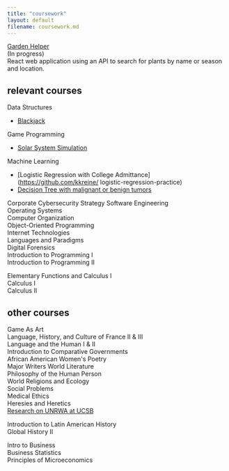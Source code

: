 ```yaml
---
title: "coursework"
layout: default
filename: coursework.md
---
```


[Garden Helper](https://github.com/kkreine/garden-helper-app)  
(In progress)  
React web application using an API to search for plants by name or season and location.

## relevant courses

Data Structures  
- [Blackjack](https://github.com/kkreine/blackjack)  

Game Programming  
- [Solar System Simulation](https://github.com/kkreine/Solar-System-Proj)  

Machine Learning  
- [Logistic Regression with College Admittance](https://github.com/kkreine/ logistic-regression-practice)  
- [Decision Tree with malignant or benign tumors](https://github.com/kkreine/decision-tree-tumors)  

Corporate Cybersecurity Strategy 
Software Engineering  
Operating Systems  
Computer Organization  
Object-Oriented Programming  
Internet Technologies  
Languages and Paradigms  
Digital Forensics  
Introduction to Programming I  
Introduction to Programming II  
  
Elementary Functions and Calculus I  
Calculus I  
Calculus II  

## other courses
Game As Art  
Language, History, and Culture of France II & III  
Language and the Human I & II  
Introduction to Comparative Governments  
African American Women's Poetry  
Major Writers World Literature  
Philosophy of the Human Person  
World Religions and Ecology  
Social Problems  
Medical Ethics  
Heresies and Heretics  
[Research on UNRWA at UCSB](https://youtu.be/Z7Zs69PvHt4)
  
Introduction to Latin American History  
Global History II  

Intro to Business  
Business Statistics  
Principles of Microeconomics  